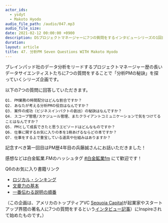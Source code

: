 ```yaml
---
actor_ids:
  - ysdyt
  - Makoto Hyodo
audio_file_path: /audio/047.mp3
audio_file_size: 
date: 2021-02-12 00:00:00 +0900
description: DSプロジェクトマネージャーに7つの質問をするインタビューシリーズの1回目です
duration:
layout: article
title: 47. 分析PM Seven Questions WITH Makoto Hyodo
---
```


ブレインパッド社のデータ分析をリードするプロジェクトマネージャー歴の長いデータサイエンティストたちに7つの質問をすることで「分析PMの秘訣」を探っていくシリーズ企画です。

以下の7つの質問に回答していただきます。

```
Q1. PM業務の時間配分はどんな割合ですか？
Q2. あなたが考える分析PMの役目はなんですか？
Q3. 案件の成功（ビジネスインパクトの創出）の秘訣はなんですか？
Q4. スコープ管理/スケジュール管理、またクライアントコミュニケーションで気をつけてることはなんですか？
Q5. PMとして成長できたと思うエピソードはどんなものですか？
Q6. 仕事に関するお気に入りの本を1冊あげるならどの本ですか？
Q7. 仕事をする上で重宝している道具や仕組みはありますか？
```

記念すべき第一回目はPM歴4年目の兵藤誠さんにお話いただきました！

感想などは白金鉱業.FMのハッシュタグ [#白金鉱業fm](https://twitter.com/search?q=%23%E7%99%BD%E9%87%91%E9%89%B1%E6%A5%ADfm&src=typed_query) にて歓迎です！



Q6のお気に入り書籍リンク

- [ロジカル・シンキング](https://amzn.to/3qh6N9t)
- [文章力の基本](https://amzn.to/3d5TR2G)
- [一番伝わる説明の順番](https://amzn.to/3rKft8O)



（この企画は、アメリカのトップティアVC [Sequoia Capital](https://www.sequoiacap.com/)が起業家やスタートアップ界隈の著名人に7つの質問をするという[インタビュー記事](https://www.sequoiacap.com/newsletter)）にInspireされて始めたものです。）